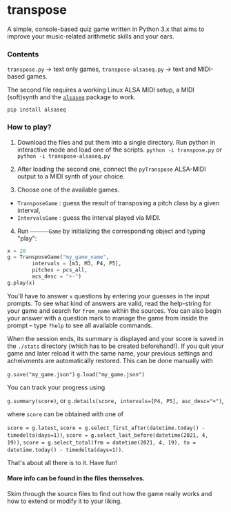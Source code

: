 # transpose

A simple, console-based quiz game written in Python 3.x that aims to improve your music-related arithmetic skills and your ears.

### Contents
`transpose.py` → text only games,
`transpose-alsaseq.py` → text and MIDI-based games.

The second file requires a working Linux ALSA MIDI setup, a MIDI (soft)synth and the [`alsaseq`](https://github.com/ppaez/alsaseq) package to work.

`pip install alsaseq`

### How to play?
1. Download the files and put them into a single directory. Run python in interactive mode and load one of the scripts.
`python -i transpose.py` or
`python -i transpose-alsaseq.py`

2. After loading the second one, connect the `pyTranspose` ALSA-MIDI output to a MIDI synth of your choice.

3. Choose one of the available games.
- `TransposeGame` : guess the result of transposing a pitch class by a given interval,
- `IntervalsGame` : guess the interval played via MIDI.

4. Run `——————Game` by initializing the corresponding object and typing "play":
```python
x = 20
g = TransposeGame("my_game_name",
		intervals = [m3, M3, P4, P5],
		pitches = pcs_all,
		acs_desc = "+-")
g.play(x)
```

You'll have to answer `x` questions by entering your guesses in the input prompts. To see what kind of answers are valid, read the help-string for your game and search for `from_name` within the sources. You can also begin your answer with a question mark to manage the game from inside the prompt – type `?help` to see all available commands.

When the session ends, its summary is displayed and your score is saved in the `./stats` directory (which has to be created beforehand!). If you quit your game and later reload it with the same name, your previous settings and acheivments are automatically restored. This can be done manually with

`g.save("my_game.json")`
`g.load("my_game.json")`

You can track your progress using

`g.summary(score)`, or
`g.details(score, intervals=[P4, P5], asc_desc="+")`,

where `score` can be obtained with one of

`score = g.latest`,
`score = g.select_first_after(datetime.today() - timedelta(days=1))`,
`score = g.select_last_before(datetime(2021, 4, 19))`,
`score = g.select_total(frm = datetime(2021, 4, 19), to = datetime.today() - timedelta(days=1))`.

That's about all there is to it. Have fun!

#### More info can be found in the files themselves.

Skim through the source files to find out how the game really works and how to extend or modify it to your liking.
